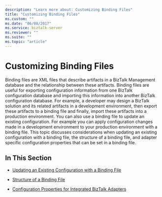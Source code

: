 ```yaml
---
description: "Learn more about: Customizing Binding Files"
title: "Customizing Binding Files"
ms.custom: ""
ms.date: "06/08/2017"
ms.service: biztalk-server
ms.reviewer: ""
ms.suite: ""
ms.topic: "article"
---
```

# Customizing Binding Files
Binding files are XML files that describe artifacts in a BizTalk Management database and the relationship between these artifacts. Binding files are useful for exporting configuration information from one BizTalk configuration database and importing this information into another BizTalk configuration database. For example, a developer may design a BizTalk solution and its related artifacts in a development environment, then export these artifacts to a binding file and finally, import these artifacts into a production environment. You can also use a binding file to update an existing configuration. For example you can apply configuration changes made in a development environment to your production environment with a binding file. This topic discusses considerations when updating an existing configuration with a binding file, the structure of a binding file, and adapter specific configuration properties that can be set in a binding file.  
  
## In This Section  
  
-   [Updating an Existing Configuration with a Binding File](../core/updating-an-existing-configuration-with-a-binding-file.md)  
  
-   [Structure of a Binding File](../core/structure-of-a-binding-file.md)  
  
-   [Configuration Properties for Integrated BizTalk Adapters](../core/configuration-properties-for-integrated-biztalk-adapters.md)
